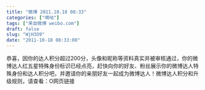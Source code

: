 ```yaml
---
title: "微博 2011.10.18 08:33"
categories: ["嘀咕"]
tags: ["来自微博 weibo.com"]
draft: false
slug: "WjH3O9"
date: "2011-10-18 08:33:00"
---
```


<p>恭喜，因你的达人积分超过200分，头像和昵称等资料真实并被审核通过，你的微博达人红五星特殊身份标识已经点亮，赶快向你的好友、粉丝展示你的微博达人特殊身份和达人积分吧，并邀请你的亲朋好友一起成为微博达人！微博达人积分和升级规则，请查看：O网页链接 ​​​​</p>
